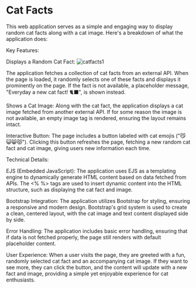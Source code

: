 # Cat Facts
This web application serves as a simple and engaging way to display random cat facts along with a cat image. Here's a breakdown of what the application does:

Key Features:


Displays a Random Cat Fact:
![catfacts1](https://github.com/user-attachments/assets/a4019dd0-3741-4d54-b072-3aab32bbfbfe)


The application fetches a collection of cat facts from an external API.
When the page is loaded, it randomly selects one of these facts and displays it prominently on the page.
If the fact is not available, a placeholder message, "Everyday a new cat fact! 🐈‍⬛", is shown instead.


Shows a Cat Image:
Along with the cat fact, the application displays a cat image fetched from another external API.
If for some reason the image is not available, an empty image tag is rendered, ensuring the layout remains intact.


Interactive Button:
The page includes a button labeled with cat emojis ("😼😺😸😾").
Clicking this button refreshes the page, fetching a new random cat fact and cat image, giving users new information each time.


Technical Details:


EJS (Embedded JavaScript):
The application uses EJS as a templating engine to dynamically generate HTML content based on data fetched from APIs.
The <% %> tags are used to insert dynamic content into the HTML structure, such as displaying the cat fact and image.


Bootstrap Integration:
The application utilizes Bootstrap for styling, ensuring a responsive and modern design.
Bootstrap's grid system is used to create a clean, centered layout, with the cat image and text content displayed side by side.


Error Handling:
The application includes basic error handling, ensuring that if data is not fetched properly, the page still renders with default placeholder content.


User Experience:
When a user visits the page, they are greeted with a fun, randomly selected cat fact and an accompanying cat image. If they want to see more, they can click the button, and the content will update with a new fact and image, providing a simple yet enjoyable experience for cat enthusiasts.
